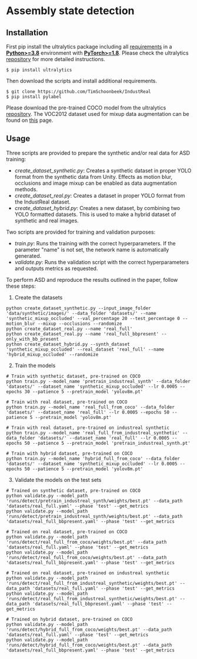 # Assembly state detection

## Installation 

First pip install the ultralytics package including all [requirements](https://github.com/ultralytics/ultralytics/blob/main/requirements.txt) in a [**Python>=3.8**](https://www.python.org/) environment with [**PyTorch>=1.8**](https://pytorch.org/get-started/locally/). Please check the ultralytics [repository](https://github.com/ultralytics/ultralytics/tree/main) for more detailed instructions.
```
$ pip install ultralytics
```
Then download the scripts and install additional requirements.
```
$ git clone https://github.com/TimSchoonbeek/IndustReal
$ pip install pylabel
```
Please download the pre-trained COCO model from the ultralytics [repository](https://github.com/ultralytics/ultralytics). The VOC2012 dataset used for mixup data augmentation can be found on [this](http://host.robots.ox.ac.uk/pascal/VOC/voc2012/index.html) page.

## Usage

Three scripts are provided to prepare the synthetic and/or real data for ASD training:
* *create_dataset_synthetic.py*: Creates a synthetic dataset in proper YOLO format from the synthetic data from Unity. Effects as motion blur, occlusions and image mixup can be enabled as data augmentation methods.
* *create_dataset_real.py*: Creates a dataset in proper YOLO format from the IndustReal dataset.
* *create_dataset_hybrid.py*: Creates a new dataset, by combining two YOLO formatted datasets. This is used to make a hybrid dataset of synthetic and real images.

Two scripts are provided for training and validation purposes:
* *train.py*: Runs the training with the correct hyperparameters. If the parameter "name" is not set, the network name is automatically generated.
* *validate.py*: Runs the validation script with the correct hyperparameters and outputs metrics as requested.

To perform ASD and reproduce the results outlined in the paper, follow these steps:
1. Create the datasets
```
python create_dataset_synthetic.py --input_image_folder 'data/synthetic/images/' --data_folder 'datasets/' --name 'synthetic_mixup_occluded' --val_percentage 20 --test_percentage 0 --motion_blur --mixup --occlusions --randomize
python create_dataset_real.py --name 'real_full'
python create_dataset_real.py --name 'real_full_bbpresent' --only_with_bb_present
python create_dataset_hybrid.py --synth_dataset 'synthetic_mixup_occluded' --real_dataset 'real_full' --name 'hybrid_mixup_occluded' --randomize
```

2. Train the models
```
# Train with synthetic dataset, pre-trained on COCO
python train.py --model_name 'pretrain_industreal_synth' --data_folder 'datasets/' --dataset_name 'synthetic_mixup_occluded' --lr 0.0005 --epochs 30 --patience 5 --pretrain_model 'yolov8m.pt'

# Train with real dataset, pre-trained on COCO
python train.py --model_name 'real_full_from_coco' --data_folder 'datasets/' --dataset_name 'real_full' --lr 0.0005 --epochs 50 --patience 5 --pretrain_model 'yolov8m.pt'

# Train with real dataset, pre-trained on industreal synthetic
python train.py --model_name 'real_full_from_industreal_synthetic' --data_folder 'datasets/' --dataset_name 'real_full' --lr 0.0005 --epochs 50 --patience 5 --pretrain_model 'pretrain_industreal_synth.pt'

# Train with hybrid dataset, pre-trained on COCO
python train.py --model_name 'hybrid_full_from_coco' --data_folder 'datasets/' --dataset_name 'synthetic_mixup_occluded' --lr 0.0005 --epochs 50 --patience 5 --pretrain_model 'yolov8m.pt'

```

3. Validate the models on the test sets
```
# Trained on synthetic dataset, pre-trained on COCO
python validate.py --model_path 'runs/detect/pretrain_industreal_synth/weights/best.pt' --data_path 'datasets/real_full.yaml' --phase 'test' --get_metrics
python validate.py --model_path 'runs/detect/pretrain_industreal_synth/weights/best.pt' --data_path 'datasets/real_full_bbpresent.yaml' --phase 'test' --get_metrics

# Trained on real dataset, pre-trained on COCO
python validate.py --model_path 'runs/detect/real_full_from_coco/weights/best.pt' --data_path 'datasets/real_full.yaml' --phase 'test' --get_metrics
python validate.py --model_path 'runs/detect/real_full_from_coco/weights/best.pt' --data_path 'datasets/real_full_bbpresent.yaml' --phase 'test' --get_metrics

# Trained on real dataset, pre-trained on industreal synthetic
python validate.py --model_path 'runs/detect/real_full_from_industreal_synthetic/weights/best.pt' --data_path 'datasets/real_full.yaml' --phase 'test' --get_metrics
python validate.py --model_path 'runs/detect/real_full_from_industreal_synthetic/weights/best.pt' --data_path 'datasets/real_full_bbpresent.yaml' --phase 'test' --get_metrics

# Trained on hybrid dataset, pre-trained on COCO
python validate.py --model_path 'runs/detect/hybrid_full_from_coco/weights/best.pt' --data_path 'datasets/real_full.yaml' --phase 'test' --get_metrics
python validate.py --model_path 'runs/detect/hybrid_full_from_coco/weights/best.pt' --data_path 'datasets/real_full_bbpresent.yaml' --phase 'test' --get_metrics
```

